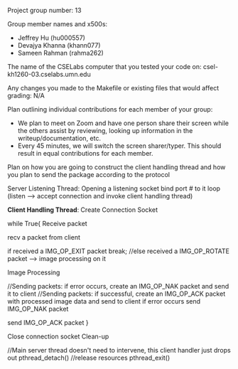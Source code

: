 Project group number: 13

Group member names and x500s:
- Jeffrey Hu (hu000557)
- Devajya Khanna (khann077)
- Sameen Rahman (rahma262)

The name of the CSELabs computer that you tested your code on: csel-kh1260-03.cselabs.umn.edu

Any changes you made to the Makefile or existing files that would affect grading: N/A

Plan outlining individual contributions for each member of your group:
* We plan to meet on Zoom and have one person share their screen while the others assist by reviewing, looking up information in the writeup/documentation, etc.
* Every 45 minutes, we will switch the screen sharer/typer. This should result in equal contributions for each member.

Plan on how you are going to construct the client handling thread and how
you plan to send the package according to the protocol

Server Listening Thread:
Opening a listening socket
bind port # to it
loop (listen --> accept connection and invoke client handling thread)


__Client Handling Thread__:
Create Connection Socket

while True{
Receive packet

recv a packet from client

if received a IMG_OP_EXIT packet
	break;
//else received a IMG_OP_ROTATE packet --> image processing on it

Image Processing

//Sending packets: if error occurs, create an IMG_OP_NAK packet and send it to client
//Sending packets: if successful, create an IMG_OP_ACK packet with processed image data and send to client
if error occurs
	send IMG_OP_NAK packet

send IMG_OP_ACK packet
}

Close connection socket
Clean-up

//Main server thread doesn't need to intervene, this client handler just drops out
pthread_detach() //release resources
pthread_exit()
